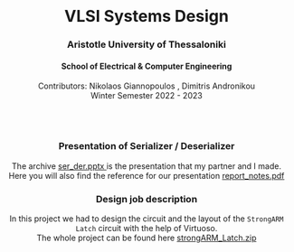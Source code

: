 <br />
<div align="center">
  <h1 align="center">VLSI Systems Design</h1>
  <h3 align="center">Aristotle University of Thessaloniki</h3>
  <h4 align="center">School of Electrical & Computer Engineering</h4>
  <p align="center">
    Contributors: Nikolaos Giannopoulos , Dimitris Andronikou
    <br />
    Winter Semester 2022 - 2023
    <br />
    <br />
  </p>
</div>
<br />
<div align="center">
<h3 align="center"> Presentation of Serializer / Deserializer </h3>
The archive <a href="https://github.com/NikolaosGian/AnalogVLSI/blob/main/ser_der.pptx/" >ser_der.pptx </a> is the presentation that my partner and I made. <br />
Here you will also find the reference for our presentation <a href="https://github.com/NikolaosGian/AnalogVLSI/blob/main/report_notes.pdf" > report_notes.pdf </a> 

<h3 align="center"> Design job description  </h3>

In this project we had to design the circuit and the layout of the `StrongARM Latch` circuit with the help of Virtuoso. <br/>
The whole project can be found here <a href="https://github.com/NikolaosGian/AnalogVLSI/blob/main/strongARM_Latch.zip" > strongARM_Latch.zip</a>

</div>
